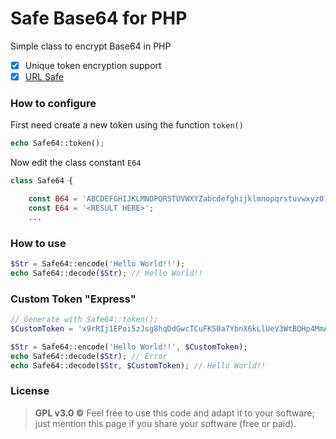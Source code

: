 # Safe Base64 for PHP

Simple class to encrypt Base64 in PHP

* [X] Unique token encryption support
* [X] [URL Safe](https://en.wikipedia.org/wiki/Base64#URL_applications)

### How to configure

First need create a new token using the function `token()`

```php
echo Safe64::token();
```

Now edit the class constant `E64`

```php
class Safe64 {

	const B64 = 'ABCDEFGHIJKLMNOPQRSTUVWXYZabcdefghijklmnopqrstuvwxyz0123456789';
	const E64 = '<RESULT HERE>';
	...
```

### How to use

```php
$Str = Safe64::encode('Hello World!!');
echo Safe64::decode($Str); // Hello World!!
```

### Custom Token "Express"

```php
// Generate with Safe64::token();
$CustomToken = 'x9rRIj1EPoi5zJsg8hqDdGwcTCuFKS0a7YbnX6kLlUeV3WtBQHp4MmA2ZOyNfv';

$Str = Safe64::encode('Hello World!!', $CustomToken);
echo Safe64::decode($Str); // Error
echo Safe64::decode($Str, $CustomToken); // Hello World!!
```

### License

> **GPL v3.0 ©** Feel free to use this code and adapt it to your software; just mention this page if you share your software (free or paid).
